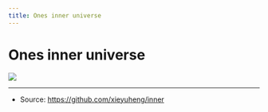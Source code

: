 ```yaml
---
title: Ones inner universe
---
```


# Ones inner universe

![](https://image-link.xieyuheng.now.sh/inner/cover.png)

---

- Source: https://github.com/xieyuheng/inner
